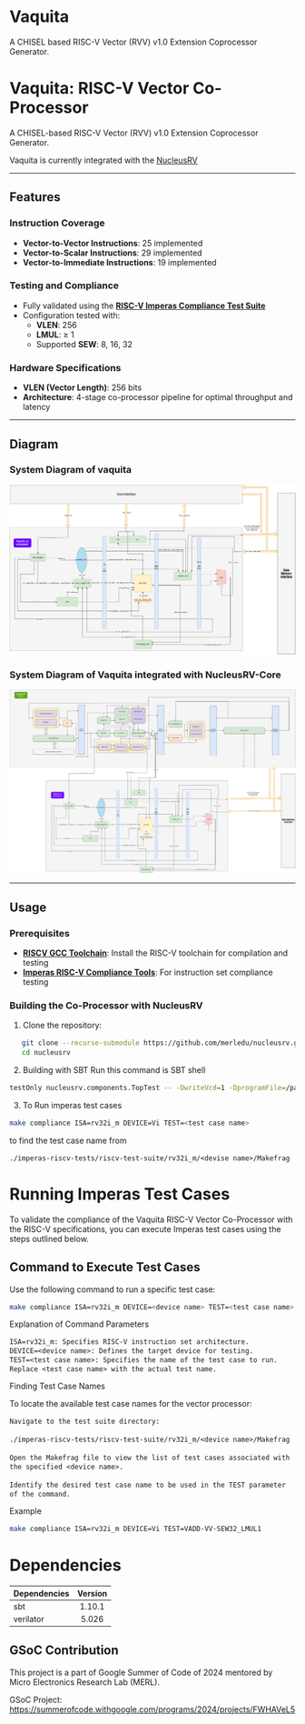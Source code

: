 # Vaquita

A CHISEL based RISC-V Vector (RVV) v1.0 Extension Coprocessor Generator.

# Vaquita: RISC-V Vector Co-Processor  
A CHISEL-based RISC-V Vector (RVV) v1.0 Extension Coprocessor Generator.

Vaquita is currently integrated with the [NucleusRV](https://github.com/merledu/nucleusrv)

---

## Features  

### Instruction Coverage  
- **Vector-to-Vector Instructions**: 25 implemented  
- **Vector-to-Scalar Instructions**: 29 implemented  
- **Vector-to-Immediate Instructions**: 19 implemented  

### Testing and Compliance  
- Fully validated using the [**RISC-V Imperas Compliance Test Suite**](https://github.com/riscv-ovpsim/imperas-riscv-tests)
- Configuration tested with:  
  - **VLEN**: 256  
  - **LMUL**: ≥ 1  
  - Supported **SEW**: 8, 16, 32  

### Hardware Specifications  
- **VLEN (Vector Length)**: 256 bits  
- **Architecture**: 4-stage co-processor pipeline for optimal throughput and latency  

---

## Diagram
### System Diagram of vaquita
<img src="./docs/images/vector Co Processor vaquita system diagram.png">

### System Diagram of Vaquita integrated with NucleusRV-Core
<img src="./docs/images/vaquita co processoe with NucleusRV core.png">

---

## Usage  

### Prerequisites  
- [**RISCV GCC Toolchain**](https://github.com/riscv-collab/riscv-gnu-toolchain.git): Install the RISC-V toolchain for compilation and testing  
- [**Imperas RISC-V Compliance Tools**](https://github.com/riscv-ovpsim/imperas-riscv-tests): For instruction set compliance testing  

### Building the Co-Processor with NucleusRV
1. Clone the repository:  
```bash  
   git clone --recurse-submodule https://github.com/merledu/nucleusrv.git -b vec_dev_csr
   cd nucleusrv
```

2. Building with SBT
  Run this command is SBT shell
```bash
testOnly nucleusrv.components.TopTest -- -DwriteVcd=1 -DprogramFile=/path/to/instructions/hex
```
3. To Run imperas test cases
```bash 
make compliance ISA=rv32i_m DEVICE=Vi TEST=<test case name>
```
to find the test case name from 
```
./imperas-riscv-tests/riscv-test-suite/rv32i_m/<devise name>/Makefrag
```


# Running Imperas Test Cases  

To validate the compliance of the Vaquita RISC-V Vector Co-Processor with the RISC-V specifications, you can execute Imperas test cases using the steps outlined below.  

## Command to Execute Test Cases  

Use the following command to run a specific test case:  

```bash
make compliance ISA=rv32i_m DEVICE=<device name> TEST=<test case name>
```

Explanation of Command Parameters

    ISA=rv32i_m: Specifies RISC-V instruction set architecture.
    DEVICE=<device name>: Defines the target device for testing.
    TEST=<test case name>: Specifies the name of the test case to run. Replace <test case name> with the actual test name.

Finding Test Case Names

To locate the available test case names for the vector processor:

    Navigate to the test suite directory:

    ./imperas-riscv-tests/riscv-test-suite/rv32i_m/<device name>/Makefrag

    Open the Makefrag file to view the list of test cases associated with the specified <device name>.

    Identify the desired test case name to be used in the TEST parameter of the command.

Example
```bash
make compliance ISA=rv32i_m DEVICE=Vi TEST=VADD-VV-SEW32_LMUL1
```

# Dependencies

| Dependencies         | Version         |
| :----------- | :--------------: |
| sbt | 1.10.1 |
| verilator | 5.026 |

## GSoC Contribution
This project is a part of Google Summer of Code of 2024 mentored by Micro Electronics Research Lab (MERL).

GSoC Project: https://summerofcode.withgoogle.com/programs/2024/projects/FWHAVeL5